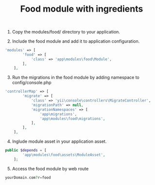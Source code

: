 <p align="center">
    <h1 align="center">Food module with ingredients</h1>
    <br>
</p>

1. Copy the modules/food/ directory to your application.

2. Include the food module and add it to application configuration.
```php
'modules' => [
        'food' => [
            'class' => 'app\modules\food\Module',
        ],
    ],
```

3. Run the migrations in the food module by adding namespace to config/console.php

```php
'controllerMap' => [
        'migrate' => [
            'class' => 'yii\console\controllers\MigrateController',
            'migrationPath' => null, 
            'migrationNamespaces' => [
                'app\migrations', 
                'app\modules\food\migrations', 
            ],
        ],
    ],
```

4. Inglude module asset in your application asset.

```php
public $depends = [
        'app\modules\food\assets\ModuleAsset',
    ];
```

5. Access the food module by web route 

```php
yourDomain.com?r=food
```